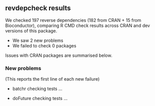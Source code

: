 ## revdepcheck results

We checked 197 reverse dependencies (182 from CRAN + 15 from Bioconductor), comparing R CMD check results across CRAN and dev versions of this package.

 * We saw 2 new problems
 * We failed to check 0 packages

Issues with CRAN packages are summarised below.

### New problems
(This reports the first line of each new failure)

* batchr
  checking tests ...

* doFuture
  checking tests ...

